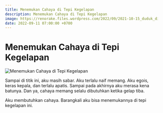 ```yaml
---
title: Menemukan Cahaya di Tepi Kegelapan
description: Menemukan Cahaya di Tepi Kegelapan
image: https://renorake.files.wordpress.com/2022/09/2021-10-15_duduk_di_atas_storage_square.jpg?resize=219%2C219
date: 2022-09-11 07:00:00 +0700
---
```

# Menemukan Cahaya di Tepi Kegelapan

![Menemukan Cahaya di Tepi Kegelapan](https://renorake.files.wordpress.com/2022/09/2021-10-15_duduk_di_atas_storage_square.jpg)

Sampai di titik ini, aku masih sabar. Aku terlalu naif memang. Aku egois, keras kepala, dan terlalu apatis. Sampai pada akhirnya aku merasa kena batunya. Dan ya, cahaya memang selalu dibutuhkan ketika gelap tiba.

Aku membutuhkan cahaya. Barangkali aku bisa menemukannya di tepi kegelapan ini.
